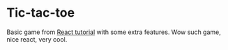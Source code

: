 # Tic-tac-toe

Basic game from [React tutorial](https://reactjs.org/tutorial/tutorial.html) with some extra features.
Wow such game, nice react, very cool.

